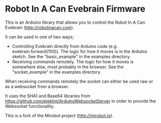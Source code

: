 Robot In A Can Evebrain Firmware
================================

This is an Arduino library that allows you to control the Robot In A Can Evebrain (http://robotinacan.com).

It can be used in one of two ways;
 - Controlling Evebrain directly from Arduino code (e.g. evebrain.forward(100)). The logic for how it moves is in the Arduino sketch. See the "basic_example" in the examples directory.
 - Receiving commands remotely. The logic for how it moves is somewhere else, most probably in the browser. See the "socket_example" in the examples directory.
 
When receiving commands remotely the socket can either be used raw or as a websocket from a browser.

It uses the SHA1 and Base64 libraries from https://github.com/ejeklint/ArduinoWebsocketServer in order to provide the Websocket functionality.

This is a fork of the Mirobot project (http://mirobot.io).
